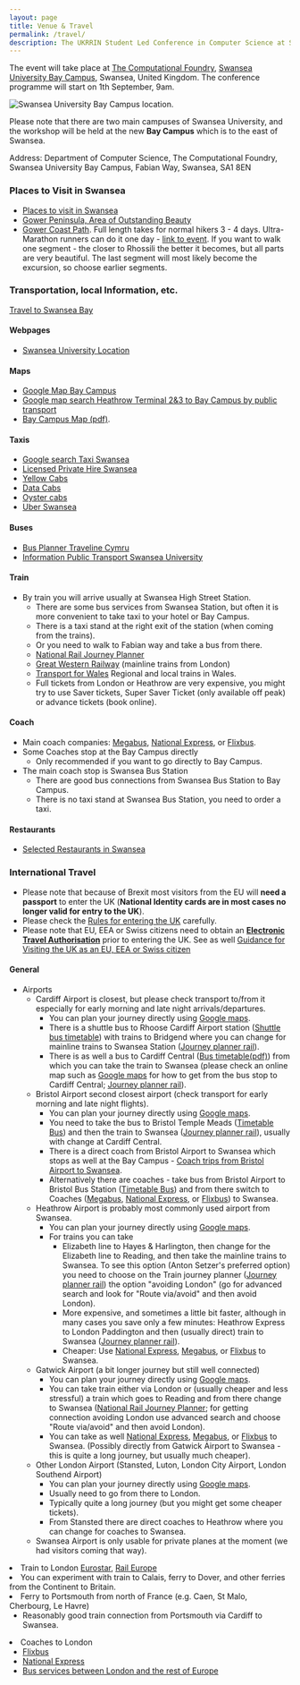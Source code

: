 ```yaml
---
layout: page
title: Venue & Travel
permalink: /travel/
description: The UKRRIN Student Led Conference in Computer Science at Swansea University focuses on innovative solutions in railway technology, featuring keynote speakers, networking opportunities, and discussions on data analytics and smart transportation systems. Join us to explore the future of the train industry and enhance your skills.
---
```


<p>The event will take place at <a class="urllink" href="https://www.swansea.ac.uk/computational-foundry/" rel="nofollow">The Computational Foundry</a>, 
<a class="urllink" href="https://www.swansea.ac.uk/the-university/location/" rel="nofollow">Swansea University Bay Campus</a>, Swansea, United Kingdom. The conference programme will start on 1th September, 9am.</p>

<img src="map-banner.png" alt="Swansea University Bay Campus location.">

<p>Please note that there are two main campuses of Swansea University, and the workshop will be held at the new <strong>Bay Campus</strong> which is to the east of Swansea.</p>

<p>Address: Department of Computer Science, The Computational Foundry, Swansea University Bay Campus, Fabian Way, Swansea, SA1 8EN</p>

<h3>Places to Visit in Swansea</h3>
<ul>
    <li><a class="urllink" href="https://www.canva.com/design/DAFtqYpoxEI/YEnyMCakoO10VYmseSP8uw/view?utm_content=DAFtqYpoxEI&amp;utm_campaign=designshare&amp;utm_medium=link&amp;utm_source=editor" rel="nofollow">Places to visit in Swansea</a></li>
    <li><a class="urllink" href="https://www.visitswanseabay.com/destinations/gower-peninsula/" rel="nofollow">Gower Peninsula, Area of Outstanding Beauty</a></li>
    <li><a class="urllink" href="https://mattwalkwild.com/how-to-hike-the-gower-peninsula-coast-path/" rel="nofollow">Gower Coast Path</a>. Full length takes for normal hikers 3 - 4 days. Ultra-Marathon runners can do it one day - <a class="urllink" href="https://www.runwalkcrawl.co.uk/gower-coastal-trail-races-2022" rel="nofollow">link to event</a>. If you want to walk one segment - the closer to Rhossili the better it becomes, but all parts are very beautiful. The last segment will most likely become the excursion, so choose earlier segments.</li>
</ul>



<h3><a id="Local"></a> Transportation, local Information, etc.</h3>
<a class="urllink" href="https://www.visitswanseabay.com/useful-information/travel-transport/" rel="nofollow">Travel to Swansea Bay</a>

<h4>Webpages</h4>
<ul>
    <li><a class="urllink" href="https://www.swansea.ac.uk/the-university/location/" rel="nofollow">Swansea University Location</a></li>
</ul>

<h4>Maps</h4>
<ul>
    <li><a class="urllink" href="https://www.swansea.ac.uk/the-university/location/" rel="nofollow">Google Map Bay Campus</a></li>
    <li><a class="urllink" href="https://tinyurl.com/7ysuu6kd" rel="nofollow">Google map search Heathrow Terminal 2&amp;3 to Bay Campus by public transport</a></li>
    <li><a class="urllink" href="https://www.swansea.ac.uk/media/BayCampusMap.pdf" rel="nofollow">Bay Campus Map (pdf)</a>.</li>
</ul>

<h4>Taxis</h4>
<ul>
    <li><a class="urllink" href="https://www.google.com/search?channel=fs&amp;client=ubuntu-sn&amp;q=taxi+swansea" rel="nofollow">Google search Taxi Swansea</a></li>
    <li><a class="urllink" href="https://www.swansea.gov.uk/article/4481/Operators---private-hire" rel="nofollow">Licensed Private Hire Swansea</a></li>
    <li><a class="urllink" href="https://www.yellowcabsltd.com/" rel="nofollow">Yellow Cabs</a></li>
    <li><a class="urllink" href="https://datacabs.com/" rel="nofollow">Data Cabs</a></li>
    <li><a class="urllink" href="https://www.oystercabs.co.uk/" rel="nofollow">Oyster cabs</a></li>
    <li><a class="urllink" href="https://www.uber.com/gb/en/r/cities/taxi/swansea-wls-gb/" rel="nofollow">Uber Swansea</a></li>
</ul>

<h4>Buses</h4>
<ul>
    <li><a class="urllink" href="https://www.traveline.cymru/" rel="nofollow">Bus Planner Traveline Cymru</a></li>
    <li><a class="urllink" href="https://www.swansea.ac.uk/travel/public-transport/#bay-campus-park-and-ride-shuttle-bus=is-expanded&amp;first-cymru-uni-bws-network=is-expanded" rel="nofollow">Information Public Transport Swansea University</a></li>
</ul>

<h4>Train</h4>
<ul>
    <li>By train you will arrive usually at Swansea High Street Station.
        <ul>
            <li>There are some bus services from Swansea Station, but often it is more convenient to take taxi to your hotel or Bay Campus.</li>
            <li>There is a taxi stand at the right exit of the station (when coming from the trains).</li>
            <li>Or you need to walk to Fabian way and take a bus from there.</li>
            <li><a class="urllink" href="https://www.nationalrail.co.uk/" rel="nofollow">National Rail Journey Planner</a></li>
            <li><a class="urllink" href="https://www.gwr.com/" rel="nofollow">Great Western Railway</a> (mainline trains from London)</li>
            <li><a class="urllink" href="https://tfw.wales/" rel="nofollow">Transport for Wales</a> Regional and local trains in Wales.</li>
            <li>Full tickets from London or Heathrow are very expensive, you might try to use Saver tickets, Super Saver Ticket (only available off peak) or advance tickets (book online).</li>
        </ul>
    </li>
</ul>

<h4>Coach</h4>
<ul>
    <li>Main coach companies: <a class="urllink" href="https://uk.megabus.com/" rel="nofollow">Megabus</a>, <a class="urllink" href="https://www.nationalexpress.com/en" rel="nofollow">National Express</a>, or <a class="urllink" href="https://www.flixbus.co.uk/coach/swansea" rel="nofollow">Flixbus</a>.</li>
    <li>Some Coaches stop at the Bay Campus directly
        <ul>
            <li>Only recommended if you want to go directly to Bay Campus.</li>
        </ul>
    </li>
    <li>The main coach stop is Swansea Bus Station 
        <ul>
            <li>There are good bus connections from Swansea Bus Station to Bay Campus.</li>
            <li>There is no taxi stand at Swansea Bus Station, you need to order a taxi.</li>
        </ul>
    </li>
</ul>

<h4><a id="Restaurants"></a> Restaurants</h4>
<ul>
    <li><a class="urllink" href="https://cstechnocloud.swan.ac.uk/owncloud/index.php/s/qHaUF2aQRjswVgV" rel="nofollow">Selected Restaurants in Swansea</a></li>
</ul>



<h3><a id="International"></a> International Travel</h3>
<ul>
    <li>Please note that because of Brexit most visitors from the EU will <strong>need a passport</strong> to enter the UK (<strong>National Identity cards are in most cases no longer valid for entry to the UK</strong>).</li>
    <li>Please check the <a class="urllink" href="https://www.gov.uk/uk-border-control" rel="nofollow">Rules for entering the UK</a> carefully.</li>
    <li>Please note that EU, EEA or Swiss citizens need to obtain an <strong><a href="https://www.gov.uk/guidance/visiting-the-uk-as-an-eu-eea-or-swiss-citizen">Electronic Travel Authorisation</a></strong> prior to entering the UK. See as well <a class="urllink" href="https://www.gov.uk/guidance/visiting-the-uk-as-an-eu-eea-or-swiss-citizen" rel="nofollow">Guidance for Visiting the UK as an EU, EEA or Swiss citizen</a></li>
</ul>

<h4>General</h4>
<ul>
    <li>Airports
        <ul>
            <li>Cardiff Airport is closest, but please check transport to/from it especially for early morning and late night arrivals/departures.
                <ul>
                    <li>You can plan your journey directly using <a class="urllink" href="https://www.google.com/maps/" rel="nofollow">Google maps</a>.</li>
                    <li>There is a shuttle bus to Rhoose Cardiff Airport station (<a class="urllink" href="https://www.traveline.cymru/timetables/?routeNum=905&amp;direction_id=0&amp;timetable_key=905BHNAT2" rel="nofollow">Shuttle bus timetable</a>) with trains to Bridgend where you can change for mainline trains to Swansea Station (<a class="urllink" href="https://www.nationalrail.co.uk/" rel="nofollow">Journey planner rail</a>).</li>
                    <li>There is as well a bus to Cardiff Central (<a class="urllink" href="https://www.traveline.cymru/uploads/OmniPDF/OWPDF__TrawsCymru-T9_-_Cardiff_Airport_Express-Winter_2017-18/0T9NAA2.pdf" rel="nofollow">Bus timetable(pdf)</a>) from which you can take the train to Swansea (please check an online map such as <a class="urllink" href="https://www.google.com/maps/dir/Cardiff+Airport+CWL,+Rhoose,+Barry+CF62+3BD/Cardiff+Central,+Central+Square,+Cardiff/@51.4206338,-3.3373022,12z/data=!4m15!4m14!1m5!1m1!1s0x486e0edbab77d721:0x5e85c44030fdf602!2m2!1d-3.3396768!2d51.3985166!1m5!1m1!1s0x486e1cb26beab7ab:0x9ca4d0d9ca5c6edf!2m2!1d-3.1790303!2d51.4759636!3e3!5i1?entry=ttu" rel="nofollow">Google maps</a> for how to get from the bus stop to Cardiff Central; <a class="urllink" href="https://www.nationalrail.co.uk/" rel="nofollow">Journey planner rail</a>).</li>
                </ul>
            </li>
            <li>Bristol Airport second closest airport (check transport for early morning and late night flights).
                <ul>
                    <li>You can plan your journey directly using <a class="urllink" href="https://www.google.com/maps/" rel="nofollow">Google maps</a>.</li>
                    <li>You need to take the bus to Bristol Temple Meads (<a class="urllink" href="https://flyer.bristolairport.co.uk/timetables" rel="nofollow">Timetable Bus</a>) and then the train to Swansea (<a class="urllink" href="https://www.nationalrail.co.uk/" rel="nofollow">Journey planner rail</a>), usually with change at Cardiff Central.</li>
                    <li>There is a direct coach from Bristol Airport to Swansea which stops as well at the Bay Campus - <a href="https://www.flixbus.co.uk/bus-routes/bristol-airport-swansea">Coach trips from Bristol Airport to Swansea</a>.</li>
                    <li>Alternatively there are coaches - take bus from Bristol Airport to Bristol Bus Station (<a class="urllink" href="https://flyer.bristolairport.co.uk/timetables" rel="nofollow">Timetable Bus</a>) and from there switch to Coaches (<a class="urllink" href="https://uk.megabus.com/" rel="nofollow">Megabus</a>, <a class="urllink" href="https://www.nationalexpress.com/en" rel="nofollow">National Express</a>, or <a class="urllink" href="https://www.flixbus.co.uk/coach/swansea" rel="nofollow">Flixbus</a>) to Swansea.</li>
                </ul>
            </li>
            <li>Heathrow Airport is probably most commonly used airport from Swansea.
                <ul>
                    <li>You can plan your journey directly using <a class="urllink" href="https://www.google.com/maps/" rel="nofollow">Google maps</a>.</li>
                    <li>For trains you can take
                        <ul>
                            <li>Elizabeth line to Hayes &amp; Harlington, then change for the Elizabeth line to Reading, and then take the mainline trains to Swansea. To see this option (Anton Setzer's preferred option) you need to choose on the Train journey planner (<a class="urllink" href="https://www.nationalrail.co.uk/" rel="nofollow">Journey planner rail</a>) the option "avoiding London" (go for advanced search and look for "Route via/avoid" and then avoid London).</li>
                            <li>More expensive, and sometimes a little bit faster, although in many cases you save only a few minutes: Heathrow Express to London Paddington and then (usually direct) train to Swansea (<a class="urllink" href="https://www.nationalrail.co.uk/" rel="nofollow">Journey planner rail</a>).</li>
                            <li>Cheaper: Use <a class="urllink" href="https://www.nationalexpress.com/en" rel="nofollow">National Express</a>, <a class="urllink" href="https://uk.megabus.com/" rel="nofollow">Megabus</a>, or <a class="urllink" href="https://www.flixbus.co.uk/coach/swansea" rel="nofollow">Flixbus</a> to Swansea.</li>
                        </ul>
                    </li>
                </ul>
            </li>
            <li>Gatwick Airport (a bit longer journey but still well connected)
                <ul>
                    <li>You can plan your journey directly using <a class="urllink" href="https://www.google.com/maps/" rel="nofollow">Google maps</a>.</li>
                    <li>You can take train either via London or (usually cheaper and less stressful) a train which goes to Reading and from there change to Swansea (<a class="urllink" href="https://www.nationalrail.co.uk/" rel="nofollow">National Rail Journey Planner</a>; for getting connection avoiding London use advanced search and choose "Route via/avoid" and then avoid London).</li>
                    <li>You can take as well <a class="urllink" href="https://www.nationalexpress.com/en" rel="nofollow">National Express</a>, <a class="urllink" href="https://uk.megabus.com/" rel="nofollow">Megabus</a>, or <a class="urllink" href="https://www.flixbus.co.uk/coach/swansea" rel="nofollow">Flixbus</a> to Swansea. (Possibly directly from Gatwick Airport to Swansea - this is quite a long journey, but usually much cheaper).</li>
                </ul>
            </li>
            <li>Other London Airport (Stansted, Luton, London City Airport, London Southend Airport)
                <ul>
                    <li>You can plan your journey directly using <a class="urllink" href="https://www.google.com/maps/" rel="nofollow">Google maps</a>.</li>
                    <li>Usually need to go from there to London.</li>
                    <li>Typically quite a long journey (but you might get some cheaper tickets).</li>
                    <li>From Stansted there are direct coaches to Heathrow where you can change for coaches to Swansea.</li>
                </ul>
            </li>
            <li>Swansea Airport is only usable for private planes at the moment (we had visitors coming that way).</li>
        </ul>
    </li>
</ul>

<li>Train to London <a class="urllink" href="https://www.eurostar.com/uk-en" rel="nofollow">Eurostar</a>, <a class="urllink" href="https://www.raileurope.com/en-gb" rel="nofollow">Rail Europe</a></li>
<li>You can experiment with train to Calais, ferry to Dover, and other ferries from the Continent to Britain.</li>
<li>Ferry to Portsmouth from north of France (e.g. Caen, St Malo, Cherbourg, Le Havre)
    <ul>
        <li>Reasonably good train connection from Portsmouth via Cardiff to Swansea.</li>
    </ul>
</li>

<li>Coaches to London 
    <ul>
        <li><a class="urllink" href="https://www.flixbus.co.uk/" rel="nofollow">Flixbus</a></li>
        <li><a class="urllink" href="https://www.nationalexpress.com/en/destinations/europe" rel="nofollow">National Express</a></li>
        <li><a class="urllink" href="https://www.londontoolkit.com/briefing/coaches_europe.html" rel="nofollow">Bus services between London and the rest of Europe</a></li>
    </ul>
</li>
